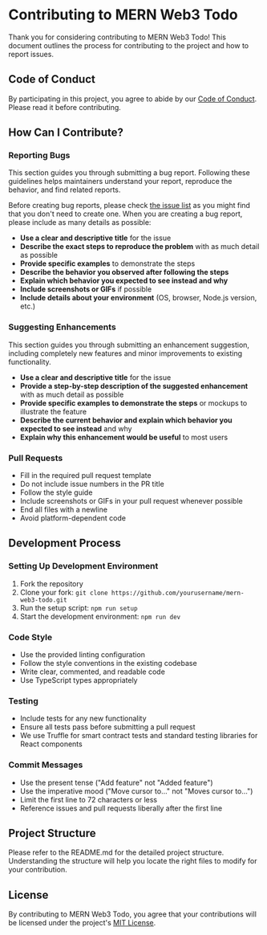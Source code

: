 # Contributing to MERN Web3 Todo

Thank you for considering contributing to MERN Web3 Todo! This document outlines the process for contributing to the project and how to report issues.

## Code of Conduct

By participating in this project, you agree to abide by our [Code of Conduct](CODE_OF_CONDUCT.md). Please read it before contributing.

## How Can I Contribute?

### Reporting Bugs

This section guides you through submitting a bug report. Following these guidelines helps maintainers understand your report, reproduce the behavior, and find related reports.

Before creating bug reports, please check [the issue list](https://github.com/yourusername/mern-web3-todo/issues) as you might find that you don't need to create one. When you are creating a bug report, please include as many details as possible:

* **Use a clear and descriptive title** for the issue
* **Describe the exact steps to reproduce the problem** with as much detail as possible
* **Provide specific examples** to demonstrate the steps
* **Describe the behavior you observed after following the steps**
* **Explain which behavior you expected to see instead and why**
* **Include screenshots or GIFs** if possible
* **Include details about your environment** (OS, browser, Node.js version, etc.)

### Suggesting Enhancements

This section guides you through submitting an enhancement suggestion, including completely new features and minor improvements to existing functionality.

* **Use a clear and descriptive title** for the issue
* **Provide a step-by-step description of the suggested enhancement** with as much detail as possible
* **Provide specific examples to demonstrate the steps** or mockups to illustrate the feature
* **Describe the current behavior and explain which behavior you expected to see instead** and why
* **Explain why this enhancement would be useful** to most users

### Pull Requests

* Fill in the required pull request template
* Do not include issue numbers in the PR title
* Follow the style guide
* Include screenshots or GIFs in your pull request whenever possible
* End all files with a newline
* Avoid platform-dependent code

## Development Process

### Setting Up Development Environment

1. Fork the repository
2. Clone your fork: `git clone https://github.com/yourusername/mern-web3-todo.git`
3. Run the setup script: `npm run setup`
4. Start the development environment: `npm run dev`

### Code Style

* Use the provided linting configuration
* Follow the style conventions in the existing codebase
* Write clear, commented, and readable code
* Use TypeScript types appropriately

### Testing

* Include tests for any new functionality
* Ensure all tests pass before submitting a pull request
* We use Truffle for smart contract tests and standard testing libraries for React components

### Commit Messages

* Use the present tense ("Add feature" not "Added feature")
* Use the imperative mood ("Move cursor to..." not "Moves cursor to...")
* Limit the first line to 72 characters or less
* Reference issues and pull requests liberally after the first line

## Project Structure

Please refer to the README.md for the detailed project structure. Understanding the structure will help you locate the right files to modify for your contribution.

## License

By contributing to MERN Web3 Todo, you agree that your contributions will be licensed under the project's [MIT License](LICENSE).